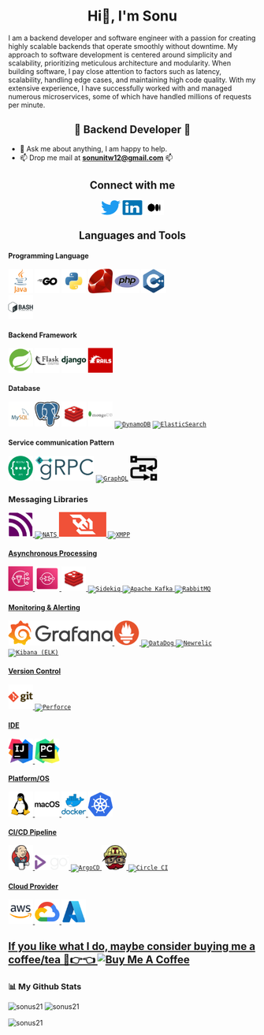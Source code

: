 <h1 align="center">Hi🤝, I'm Sonu</h1>
<p>I am a backend developer and software engineer with a passion for creating highly scalable backends that operate smoothly without downtime.
My approach to software development is centered around simplicity and scalability, prioritizing meticulous architecture and modularity.
When building software, I pay close attention to factors such as latency, scalability, handling edge cases, and maintaining high code quality. 
With my extensive experience, I have successfully worked with and managed numerous microservices, some of which have handled millions of requests per minute.
</p>

<h2 align="center">🌱 Backend Developer 🌱</h2>

- 💬 Ask me about anything, I am happy to help.
- 📫 Drop me mail at **sonunitw12@gmail.com** 📫


<h2 align="center">Connect with me</h2>
<p align="center">
<a href="https://twitter.com/_sonus21" target="blank"><img align="center" src="https://raw.githubusercontent.com/sonus21/sonus21/master/assets/twitter.svg" alt="Sonu's Twitter" height="30" width="40" /></a>
<a href="https://www.linkedin.com/in/sonus21" target="blank"><img align="center" src="https://raw.githubusercontent.com/sonus21/sonus21/master/assets/linkedin.png" alt="Sonu's LinkedIn" height="30" width="40" /></a>
<a href="https://sonus21.medium.com" target="blank"><img align="center" src="https://raw.githubusercontent.com/Medium/medium-logos/master/03_Symbol/01_Black/PNG/RGB/Medium-Symbol-Black-RGB%401x.png" alt="Sonu's Medium Blog" height="30" width="40" /></a>
</p>

<h2 align="center">Languages and Tools</h2>

#### Programming Language
<code><a href="https://www.java.com" target="blank"><img height="50" alt="Java" src="https://raw.githubusercontent.com/github/explore/80688e429a7d4ef2fca1e82350fe8e3517d3494d/topics/java/java.png"></a></code>
<code><a href="https://go.dev/" target="blank"><img height="50" alt="Go" src="https://raw.githubusercontent.com/github/explore/80688e429a7d4ef2fca1e82350fe8e3517d3494d/topics/go/go.png"></a></code>
<code><a href="https://www.python.org/" target="blank"><img height="50" alt="Python" src="https://raw.githubusercontent.com/github/explore/80688e429a7d4ef2fca1e82350fe8e3517d3494d/topics/python/python.png"></a></code>
<code><a href="https://www.ruby-lang.org/" target="blank"><img height="50" alt="Ruby" src="https://raw.githubusercontent.com/github/explore/80688e429a7d4ef2fca1e82350fe8e3517d3494d/topics/ruby/ruby.png"></a></code>
<code><a href="https://www.php.net/" target="blank"><img height="50" alt="PHP" src="https://raw.githubusercontent.com/github/explore/80688e429a7d4ef2fca1e82350fe8e3517d3494d/topics/php/php.png"></a></code>
<code><a href="https://isocpp.org/" target="blank"><img height="50" alt="CPP" src="https://raw.githubusercontent.com/github/explore/80688e429a7d4ef2fca1e82350fe8e3517d3494d/topics/cpp/cpp.png"></a></code>
<code><a href="https://www.gnu.org/software/bash/" target="blank"> <img height="50" alt="Bash" src="https://raw.githubusercontent.com/github/explore/80688e429a7d4ef2fca1e82350fe8e3517d3494d/topics/bash/bash.png"></a></code>

#### Backend Framework
<code><a href="https://spring.io/projects/spring-boot" target="blank"><img height="50" alt="Spring Boot" src="https://raw.githubusercontent.com/github/explore/80688e429a7d4ef2fca1e82350fe8e3517d3494d/topics/spring-boot/spring-boot.png"></a></code>
<code><a href="https://flask.palletsprojects.com/" target="blank"><img height="50" alt="Flask" src="https://raw.githubusercontent.com/github/explore/80688e429a7d4ef2fca1e82350fe8e3517d3494d/topics/flask/flask.png"></a></code>
<code><a href="https://www.djangoproject.com/" target="blank"><img height="50" alt="Django" src="https://raw.githubusercontent.com/github/explore/80688e429a7d4ef2fca1e82350fe8e3517d3494d/topics/django/django.png"></a></code>
<code><a href="https://rubyonrails.org/" target="blank"><img height="50" alt="Rails" src="https://raw.githubusercontent.com/github/explore/80688e429a7d4ef2fca1e82350fe8e3517d3494d/topics/rails/rails.png"></a></code>

#### Database
<code><a href="https://www.mysql.com/" target="blank"><img height="50" alt="MySQL" src="https://raw.githubusercontent.com/github/explore/80688e429a7d4ef2fca1e82350fe8e3517d3494d/topics/mysql/mysql.png"></a></code>
<code><a href="https://www.postgresql.org/" target="blank"><img height="50" alt="PostgreSQL" src="https://raw.githubusercontent.com/github/explore/80688e429a7d4ef2fca1e82350fe8e3517d3494d/topics/postgresql/postgresql.png"></a></code>
<code><a href="https://redis.com/" target="blank"><img height="50" alt="Redis" src="https://raw.githubusercontent.com/github/explore/80688e429a7d4ef2fca1e82350fe8e3517d3494d/topics/redis/redis.png"></a></code>
<code><a href="https://www.mongodb.com/" target="blank"><img height="50" alt="MongoDB" src="https://raw.githubusercontent.com/github/explore/80688e429a7d4ef2fca1e82350fe8e3517d3494d/topics/mongodb/mongodb.png"></a></code>
<code><a href="https://aws.amazon.com/pm/dynamodb/" target="blank"><img height="50" alt="DynamoDB" src="https://upload.wikimedia.org/wikipedia/commons/f/fd/DynamoDB.png"></a></code>
<code><a href="https://www.elastic.co/" target="blank"><img height="50" alt="ElasticSearch" src="https://upload.wikimedia.org/wikipedia/commons/thumb/f/f4/Elasticsearch_logo.svg/480px-Elasticsearch_logo.svg.png"></a></code>

#### Service communication Pattern
<code><img height="50" alt="RESTful API" src="https://raw.githubusercontent.com/sonus21/sonus21/master/assets/rest-api.jpg"/></code>
<code><a href="https://grpc.io/" target="blank"><img height="50" alt="gRPC" src="https://raw.githubusercontent.com/sonus21/sonus21/master/assets/grpc.png"/></a></code>
<code><a href="https://graphql.org/" target="blank"><img height="50" alt="GraphQL" src="https://upload.wikimedia.org/wikipedia/commons/1/17/GraphQL_Logo.svg"/></a></code>
<code><img height="50" alt="Event Driven" src="https://raw.githubusercontent.com/sonus21/sonus21/master/assets/event-driven.png"/></code>

### Messaging Libraries
<code><a href="https://mqtt.org/" target="blank"><img height="50" alt="MQTT" src="https://raw.githubusercontent.com/github/explore/6afe2c43768e7ef1e252839a1f1c12b730faa007/topics/mqtt/mqtt.png"></code>
<code><a href="https://nats.io/" target="blank"><img height="50" alt="NATS" src="https://raw.githubusercontent.com/nats-io/nats-server/8415f609d78cf8a1b2d938c7bce7f54fafe57267/logos/nats-horizontal-color.png"></code>
<code><img height="50" alt="Websocket" src="https://raw.githubusercontent.com/sonus21/sonus21/master/assets/websocket.png"></code>
<code><a href="https://xmpp.org/" target="blank"><img height="50" alt="XMPP" src="https://upload.wikimedia.org/wikipedia/commons/9/95/XMPP_logo.svg"></code>

#### Asynchronous Processing 
<code><a href="https://aws.amazon.com/sns/" target="blank"><img height="50" alt="SNS" src="https://raw.githubusercontent.com/sonus21/sonus21/master/assets/sns.svg"></code>
<code><a href="https://aws.amazon.com/sqs/" target="blank"><img height="50" alt="SQS" src="https://raw.githubusercontent.com/sonus21/sonus21/master/assets/sqs.png"></code>
<code><a href="https://redis.com" target="blank"><img height="50" alt="Redis" src="https://raw.githubusercontent.com/github/explore/80688e429a7d4ef2fca1e82350fe8e3517d3494d/topics/redis/redis.png"></code>
<code><a href="https://sidekiq.org/" target="blank"><img height="50" alt="Sidekiq" src="https://repository-images.githubusercontent.com/3195124/9c297005-12fc-49fd-853e-67bba879a6f2"></code>
<code><a href="https://kafka.apache.org/" target="blank"><img height="50" alt="Apache Kafka" src="https://upload.wikimedia.org/wikipedia/commons/thumb/0/05/Apache_kafka.svg/128px-Apache_kafka.svg.png"></code>
<code><a href="https://www.rabbitmq.com/" target="blank"><img height="50" alt="RabbitMQ" src="https://upload.wikimedia.org/wikipedia/commons/7/71/RabbitMQ_logo.svg"></code>

#### Monitoring & Alerting
<code><a href="https://grafana.com/" target="blank"><img height="50" alt="Grafana" src="https://raw.githubusercontent.com/grafana/grafana/75c1b73064382a3364e1dde5101a3ff7934646f6/docs/logo-horizontal.png"></code>
<code><a href="https://prometheus.io/" target="blank"><img height="50" alt="Promotheus" src="https://raw.githubusercontent.com/prometheus/prometheus/bfd320e1866bd8d9e58654d2e6ff87e79b01621f/documentation/images/prometheus-logo.svg"></code>
<code><a href="https://www.datadoghq.com/" target="blank"><img height="50" alt="DataDog" src="https://avatars.githubusercontent.com/u/365230?s=200&v=4"></code>
<code><a href="https://newrelic.com/" target="blank"><img height="50" alt="Newrelic" src="https://avatars.githubusercontent.com/u/31739?s=200&v=4"></code>
<code><a href="https://www.elastic.co/what-is/elk-stack/" target="blank"><img height="50" alt="Kibana (ELK)" src="https://static-www.elastic.co/v3/assets/bltefdd0b53724fa2ce/blt4466841eed0bf232/5d082a5e97f2babb5af907ee/logo-kibana-32-color.svg"></code>

#### Version Control
<code><a href="https://git-scm.com/" target="blank"><img height="50" alt="Git" src="https://raw.githubusercontent.com/github/explore/80688e429a7d4ef2fca1e82350fe8e3517d3494d/topics/git/git.png"></code>
<code><a href="https://www.perforce.com/" target="blank"><img height="30" alt="Perforce" src="https://upload.wikimedia.org/wikipedia/en/thumb/8/80/Perforce-Software-Logo.png/440px-Perforce-Software-Logo.png"></code>

#### IDE
<code><a href="https://www.jetbrains.com/idea/" target="blank"><img height="50" alt="Intellij Idea" src="https://raw.githubusercontent.com/github/explore/caa262eeb858e81282d6f651d6eef1f8730b54ba/topics/intellij-idea/intellij-idea.png"></code>
<code><a href="https://www.jetbrains.com/pycharm" target="blank"><img height="50" alt="Pycharm" src="https://raw.githubusercontent.com/github/explore/d8574c7bce27faa27fb879bca56dfe351ee66efd/topics/pycharm/pycharm.png"></code>

#### Platform/OS
<code><a href="https://www.linux.org/" target="blank"><img height="50" alt="Linux" src="https://raw.githubusercontent.com/github/explore/80688e429a7d4ef2fca1e82350fe8e3517d3494d/topics/linux/linux.png"></code>
<code><img height="50" alt="MacOS" src="https://raw.githubusercontent.com/github/explore/868696fc547869eb5de5add3b3695abdd43bb9dc/topics/macos/macos.png"></code>
<code><a href="https://www.docker.com/" target="blank"><img height="50" alt="Docker" src="https://raw.githubusercontent.com/github/explore/80688e429a7d4ef2fca1e82350fe8e3517d3494d/topics/docker/docker.png"></code>
<code><a href="https://kubernetes.io/" target="blank"><img height="50" alt="Kubernetes" src="https://raw.githubusercontent.com/github/explore/01ea2a586e5da744792d0ccfce2f68b861f29301/topics/kubernetes/kubernetes.png"></code>

#### CI/CD Pipeline
<code><a href="https://www.jenkins.io/" target="blank"><img height="50" alt="Jenkins" src="https://raw.githubusercontent.com/github/explore/4546263bd5739353083c33dada43f8f31e7d1fd6/topics/jenkins/jenkins.png"></code>
<code><a href="https://www.gocd.org/" target="blank"><img height="30" alt="GoCD" src="https://raw.githubusercontent.com/gocd/gocd/master/server/src/main/webapp/static/images/logo_go.png"></code>
<code><a href="https://argoproj.github.io/cd/" target="blank"><img height="30" alt="ArgoCD" src="https://argo-cd.readthedocs.io/en/stable/assets/logo.png"></code>
<code><a href="https://www.travis-ci.com/" target="blank"><img height="50" alt="Travis CI" src="https://raw.githubusercontent.com/travis-ci/travis-web/master/public/images/travis-mascot-150.png"></code>
<code><a href="https://circleci.com/" target="blank"><img height="50" alt="Circle CI" src="https://avatars.githubusercontent.com/u/1231870?s=200&v=4"></code>


#### Cloud Provider
<code><a href="https://aws.amazon.com/" target="blank"><img height="50" alt="AWS" src="https://raw.githubusercontent.com/github/explore/80688e429a7d4ef2fca1e82350fe8e3517d3494d/topics/aws/aws.png"></code>
<code><a href="https://cloud.google.com/" target="blank"><img height="50" alt="Google" src="https://raw.githubusercontent.com/github/explore/08e8077e6cd7375c007c6fd6ac8cced5d7738494/topics/google-cloud/google-cloud.png"></code>
<code><a href="https://azure.microsoft.com/en-us/" target="blank"><img height="50" alt="Azure" src="https://raw.githubusercontent.com/github/explore/eaef8552d8b082ffafe2bfc8a5023d47da904aac/topics/azure/azure.png"></code>


<h2></h2>
<h2> If you like what I do, maybe consider buying me a coffee/tea 🥺👉👈 <a href="https://github.com/sponsors/sonus21?frequency=one-time&sponsor=sonus21" target="_blank"><img src="https://cdn.buymeacoffee.com/buttons/v2/default-red.png" alt="Buy Me A Coffee" width="150" ></a> </h2>

<h3> 📊 My Github Stats</h3>

<img height="200px" src="https://github-readme-stats.vercel.app/api/top-langs?username=sonus21&show_icons=true&locale=en&layout=compact&theme=dark&ring=FFB19A&hide_border=true&currStreakNum=F6A085&fire=F6A085&currStreakLabel=F6A085" alt="sonus21" />

<img height="200px" src="https://github-readme-stats.vercel.app/api?username=sonus21&show_icons=true&locale=en&theme=dark&ring=FFB19A&hide_border=true&currStreakNum=F6A085&fire=F6A085&currStreakLabel=F6A085" alt="sonus21" />

<p><img align="center" src="https://github-readme-streak-stats.herokuapp.com/?user=sonus21&theme=dark&ring=FFB19A&hide_border=true&currStreakNum=F6A085&fire=F6A085&currStreakLabel=F6A085" alt="sonus21" /></p>
